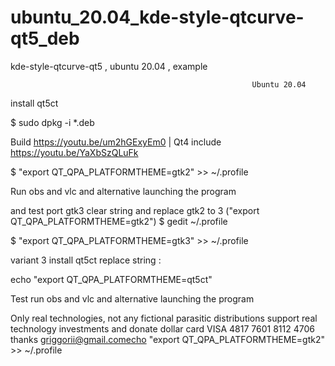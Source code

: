 # ubuntu_20.04_kde-style-qtcurve-qt5_deb
kde-style-qtcurve-qt5 , ubuntu 20.04 , example

                                                          Ubuntu 20.04
                                                          
install qt5ct                                                         

$ sudo dpkg -i *.deb

Build https://youtu.be/um2hGExyEm0 | Qt4 include https://youtu.be/YaXbSzQLuFk

$ "export QT_QPA_PLATFORMTHEME=gtk2" >> ~/.profile

Run obs and vlc and alternative launching the program

and test port gtk3 clear string and replace gtk2 to 3 ("export QT_QPA_PLATFORMTHEME=gtk2") $ gedit ~/.profile

$ "export QT_QPA_PLATFORMTHEME=gtk3" >> ~/.profile

variant 3 install qt5ct replace string :

echo "export QT_QPA_PLATFORMTHEME=qt5ct"

Test run obs and vlc and alternative launching the program

Only real technologies, not any fictional parasitic distributions support real technology investments and donate dollar card VISA 4817 7601 8112 4706 thanks griggorii@gmail.comecho "export QT_QPA_PLATFORMTHEME=gtk2" >> ~/.profile


